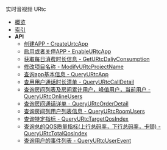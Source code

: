 <div class="sidebar_title icon__urtc">实时音视频 URtc</div>

- [概览](api/urtc-api/README.md)
- [索引](api/urtc-api/index.md)
- **API**
    - [创建APP - CreateUrtcApp](api/urtc-api/create_urtc_app)
    - [启用或者关停APP - EnableURtcApp](api/urtc-api/enable_urtc_app)
    - [获取每日消费时长信息 - GetURtcDaliyConsumption](api/urtc-api/get_urtc_daliy_consumption)
    - [修改项目名称 - ModifyURtcProjectName](api/urtc-api/modify_urtc_project_name)
    - [查询app基本信息 - QueryURtcApp](api/urtc-api/query_urtc_app)
    - [查用用户通话时长清单 - QueryURtcCallDetail](api/urtc-api/query_urtc_call_detail)
    - [查询房间列表及房间累计用户，峰值用户，当前用户 - QueryURtcOnlineUsers](api/urtc-api/query_urtc_online_users)
    - [查询房间通话详单 - QueryURtcOrderDetail](api/urtc-api/query_urtc_order_detail)
    - [查询房间列用户列表信息 - QueryURtcRoomUsers](api/urtc-api/query_urtc_room_users)
    - [查询特定指标 - QueryURtcTargetQosIndex](api/urtc-api/query_urtc_target_qos_index)
    - [查询总的QOS质量指标(上行总码率，下行总码率，卡顿) - QueryURtcTotalQosIndex](api/urtc-api/query_urtc_total_qos_index)
    - [查询用户的事件列表 - QueryURtcUserEvent](api/urtc-api/query_urtc_user_event)
